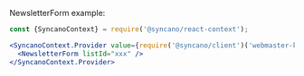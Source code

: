 NewsletterForm example:

```jsx
const {SyncanoContext} = require('@syncano/react-context');

<SyncanoContext.Provider value={require('@syncano/client')('webmaster-kit')}>
  <NewsletterForm listId="xxx" />
</SyncanoContext.Provider>
```
